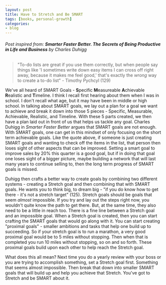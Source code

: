 ```yaml
---
layout: post
title: Have to Stretch and Be SMART
tags: [books, personal-growth]
categories:
- blog
---
```


###### Post inspired from: **Smarter Faster Better. The Secrets of Being Productive in Life and Business** by Charles Duhigg 
> "To-do lists are great if you use them correctly, but when people say things like 'I sometimes write down easy items I can cross off right away, because it makes me feel good,' that's exactly the *wrong* way to create a to-do list" - Timothy Pychcyl (129)

We've all heard of SMART Goals - **S**pecific **M**easureable **A**chievable **R**ealistic and **T**imeline. I think I recall first hearing about them when I was in school. I don't recall what age, but it may have been in middle or high school. In talking about SMART goals, we lay out a plan for a goal we want to achieve and break it down into those 5 pieces - Specific, Measurable, Achievable, Realistic, and Timeline. With these 5 parts created, we then have a plan laid out in front of us that helps us tackle any goal. Charles Duhigg in *Smarter Faster Better* argues that SMART goals are not enough. With SMART goals, one can get in this mindset of only focusing on the short term achievable goals. Like the quote above, if someone is just creating SMART goals and wanting to check off the items in the list, that person then loses sight of other aspects that can be improved. Setting a smart goal to improve sales by 20% this quarter is a good goal, but if in doing that goal one loses sight of a bigger picture, maybe building a network that will last many years to continue selling to, then the long term progress of SMART goals is missed. 

Duhigg then crafts a better way to create goals by combining two different systems - creating a Stretch goal and then combining that with SMART goals. He wants you to think big, to dream big - "if you do know how to get there - it's not a stretch target" (125). Stretch goals should be goals that seem *almost* impossible. If you try and lay out the steps right now, you wouldn't quite know the path to get there. But, at the same time, they also need to be a little in reach too. There is a fine line between a Stretch goal and an impossible goal. When a Stretch goal is created, then you can start crafting the SMART goals that would go along with it. You can start creating "proximal goals" - smaller ambitions and tasks that help one build up to succeeding. So if your stretch goal is to run a marathon, a very good proximal goal would be to 5 miles without stopping. Then when that is completed you run 10 miles without stopping, so on and so forth. These proximal goals build upon each other to help reach the Stretch goal.

What does this all mean? Next time you do a yearly review with your boss or you are trying to accomplish something, set a Stretch goal first. Something that seems almost impossible. Then break that down into smaller SMART goals that will build up and help you achieve that Stretch. You've got to Stretch and be SMART about it.